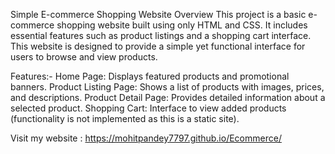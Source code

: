 Simple E-commerce Shopping Website
Overview
This project is a basic e-commerce shopping website built using only HTML and CSS. It includes essential features such as product listings and a shopping cart interface. This website is designed to provide a simple yet functional interface for users to browse and view products.

Features:-
Home Page: Displays featured products and promotional banners.
Product Listing Page: Shows a list of products with images, prices, and descriptions.
Product Detail Page: Provides detailed information about a selected product.
Shopping Cart: Interface to view added products (functionality is not implemented as this is a static site).
 
Visit my website : https://mohitpandey7797.github.io/Ecommerce/
